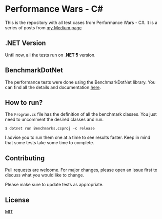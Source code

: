 # Performance Wars - C#

This is the repository with all test cases from Performance Wars - C#. It is a series of posts from  [my Medium page](https://medium.com/@martinstm)

## .NET Version

Until now, all the tests run on **.NET 5** version.

## BenchmarkDotNet

The performance tests were done using the BenchmarkDotNet library. You can find all the details and documentation [here](https://benchmarkdotnet.org/articles/overview.html).

## How to run?

The `Program.cs` file has the definition of all the benchmark classes. You just need to uncomment the desired classes and run. 

```
$ dotnet run Benchmarks.csproj -c release
```

I advise you to run them one at a time to see results faster. Keep in mind that some tests take some time to complete.

## Contributing
Pull requests are welcome. For major changes, please open an issue first to discuss what you would like to change.

Please make sure to update tests as appropriate.

## License
[MIT](https://choosealicense.com/licenses/mit/)